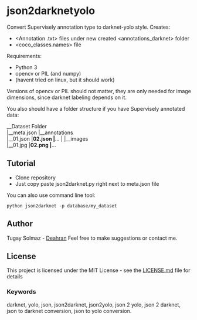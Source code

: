 # json2darknetyolo

Convert Supervisely annotation type to darknet-yolo style. Creates:
* <Annotation .txt> files under new created <annotations_darknet> folder
* <coco_classes.names> file

Requirements:

* Python 3
* opencv or PIL (and numpy)
* (havent tried on linux, but it should work)

Versions of opencv or PIL should not matter, they are only needed for image dimensions, since darknet labeling depends on it.

You also should have a folder structure if you have Supervisely annotated data:

__Dataset Folder\
    |__meta.json
    |__annotations\
        |__01.json
        |__02.json
        |__...
    |
    |__images\
        |__01.jpg
        |__02.png
        |__...

## Tutorial

* Clone repository
* Just copy paste json2darknet.py right next to meta.json file

You can also use command line tool:

```
python json2darknet -p database/my_dataset
```

## Author
Tugay Solmaz - [Deahran](https://github.com/Deahran)
Feel free to make suggestions or contact me.

## License

This project is licensed under the MIT License - see the [LICENSE.md](LICENSE.md) file for details

### Keywords
darknet, yolo, json, json2darknet, json2yolo, json 2 yolo, json 2 darknet, json to darknet conversion, json to yolo conversion.